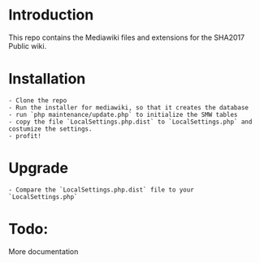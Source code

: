 # Introduction
This repo contains the Mediawiki files and extensions for the SHA2017 Public wiki.

# Installation
	- Clone the repo
	- Run the installer for mediawiki, so that it creates the database
	- run `php maintenance/update.php` to initialize the SMW tables
	- copy the file `LocalSettings.php.dist` to `LocalSettings.php` and costumize the settings.
	- profit!

# Upgrade
	- Compare the `LocalSettings.php.dist` file to your `LocalSettings.php`

# Todo:
More documentation
